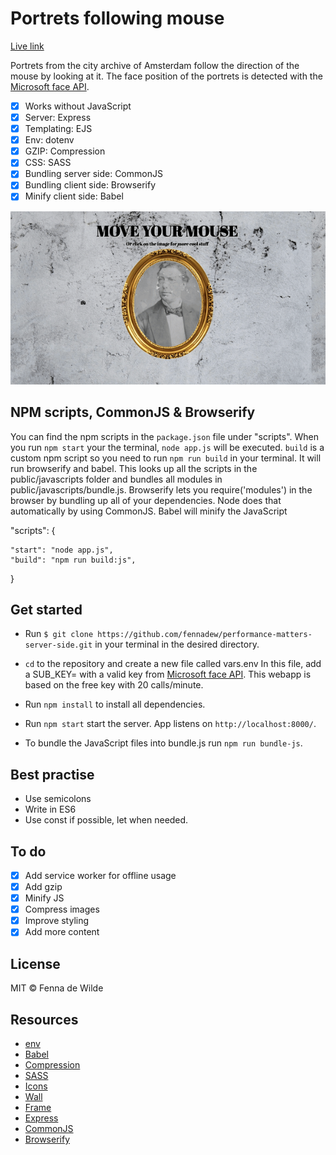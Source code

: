 # Portrets following mouse

[Live link](http://portret-follow-mouse.herokuapp.com/)

Portrets from the city archive of Amsterdam follow the direction of the mouse by looking at it. The face position of the portrets is detected with the [Microsoft face API](https://azure.microsoft.com/en-us/services/cognitive-services/face/).
*   [x] Works without JavaScript
*   [x] Server: Express
*   [x] Templating: EJS
*   [x] Env: dotenv
*   [x] GZIP: Compression
*   [x] CSS: SASS
*   [x] Bundling server side: CommonJS
*   [x] Bundling client side: Browserify
*   [x] Minify client side: Babel

![Example webapp](https://github.com/fennadew/performance-matters-server-side/blob/master/public/images/example.gif)

## NPM scripts, CommonJS & Browserify
You can find the npm scripts in the `package.json` file under "scripts". When you run `npm start` your the terminal, `node app.js` will be executed.
`build` is a custom npm script so you need to run `npm run build` in your terminal. It will run browserify and babel. This looks up all the scripts in the public/javascripts folder and bundles all modules in public/javascripts/bundle.js.
Browserify lets you require('modules') in the browser by bundling up all of your dependencies. Node does that automatically by using CommonJS. Babel will minify the JavaScript

  "scripts": {

    "start": "node app.js",
    "build": "npm run build:js",

  }

## Get started

* Run `$ git clone https://github.com/fennadew/performance-matters-server-side.git` in your terminal in the desired directory.

* `cd` to the repository and create a new file called vars.env
In this file, add a SUB_KEY= with a valid key from [Microsoft face API](https://azure.microsoft.com/en-us/services/cognitive-services/face/).
This webapp is based on the free key with 20 calls/minute. 

* Run `npm install` to install all dependencies.

* Run `npm start` start the server.
App listens on `http://localhost:8000/`.

* To bundle the JavaScript files into bundle.js run `npm run bundle-js`.

## Best practise
* Use semicolons
* Write in ES6
* Use const if possible, let when needed.

## To do
*   [x] Add service worker for offline usage
*   [x] Add gzip
*   [x] Minify JS
*   [x] Compress images
*   [x] Improve styling
*   [x] Add more content

## License
MIT © Fenna de Wilde

## Resources

* [env](https://github.com/motdotla/dotenv)
* [Babel](https://github.com/babel/minify)
* [Compression](https://github.com/expressjs/compression)
* [SASS](https://sass-lang.com/)
* [Icons](flaticon.com)
* [Wall](https://desktopwalls.net/wp-content/uploads/2015/02/White%20Wall%20Texture%20Cracks%20Grunge%20Desktop%20Wallpaper.jpg)
* [Frame](http://pluspng.com/png-54437.html)
* [Express](https://github.com/expressjs/express)
* [CommonJS](https://nodejs.org/docs/latest/api/modules.html)
* [Browserify](http://browserify.org/)




